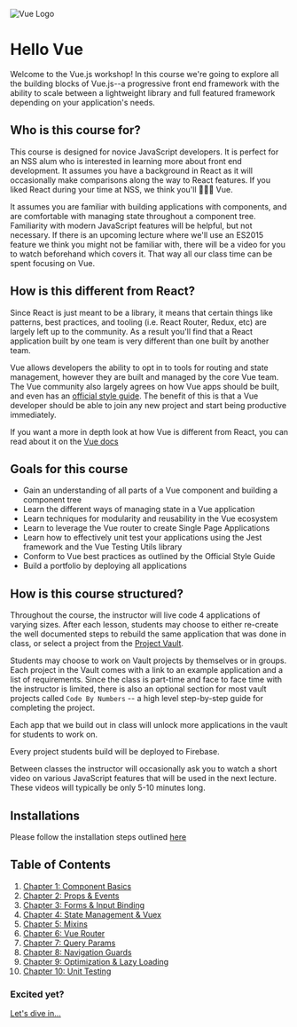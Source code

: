 ![Vue Logo](./images/vue-green-background.png)

# Hello Vue

Welcome to the Vue.js workshop! In this course we're going to explore all the building blocks of Vue.js--a progressive front end framework with the ability to scale between a lightweight library and full featured framework depending on your application's needs.

## Who is this course for?

This course is designed for novice JavaScript developers. It is perfect for an NSS alum who is interested in learning more about front end development. It assumes you have a background in React as it will occasionally make comparisons along the way to React features. If you liked React during your time at NSS, we think you'll 💚💚💚 Vue.

It assumes you are familiar with building applications with components, and are comfortable with managing state throughout a component tree. Familiarity with modern JavaScript features will be helpful, but not necessary. If there is an upcoming lecture where we'll use an ES2015 feature we think you might not be familiar with, there will be a video for you to watch beforehand which covers it. That way all our class time can be spent focusing on Vue.

## How is this different from React?

Since React is just meant to be a library, it means that certain things like patterns, best practices, and tooling (i.e. React Router, Redux, etc) are largely left up to the community. As a result you'll find that a React application built by one team is very different than one built by another team.

Vue allows developers the ability to opt in to tools for routing and state management, however they are built and managed by the core Vue team. The Vue community also largely agrees on how Vue apps should be built, and even has an [official style guide](https://vuejs.org/v2/style-guide/). The benefit of this is that a Vue developer should be able to join any new project and start being productive immediately.

If you want a more in depth look at how Vue is different from React, you can read about it on the [Vue docs](https://vuejs.org/v2/guide/comparison.html)

## Goals for this course

- Gain an understanding of all parts of a Vue component and building a component tree
- Learn the different ways of managing state in a Vue application
- Learn techniques for modularity and reusability in the Vue ecosystem
- Learn to leverage the Vue router to create Single Page Applications
- Learn how to effectively unit test your applications using the Jest framework and the Vue Testing Utils library
- Conform to Vue best practices as outlined by the Official Style Guide
- Build a portfolio by deploying all applications

## How is this course structured?

Throughout the course, the instructor will live code 4 applications of varying sizes. After each lesson, students may choose to either re-create the well documented steps to rebuild the same application that was done in class, or select a project from the [Project Vault](./project-vault/README.md).

Students may choose to work on Vault projects by themselves or in groups. Each project in the Vault comes with a link to an example application and a list of requirements. Since the class is part-time and face to face time with the instructor is limited, there is also an optional section for most vault projects called `Code By Numbers` -- a high level step-by-step guide for completing the project.

Each app that we build out in class will unlock more applications in the vault for students to work on.

Every project students build will be deployed to Firebase.

Between classes the instructor will occasionally ask you to watch a short video on various JavaScript features that will be used in the next lecture. These videos will typically be only 5-10 minutes long.

## Installations

Please follow the installation steps outlined [here](./chapters/Installs.md)

## Table of Contents

1. [Chapter 1: Component Basics](/chapters/Session_1.md)
1. [Chapter 2: Props & Events](/chapters/Session_2.md)
1. [Chapter 3: Forms & Input Binding](/chapters/Session_3.md)
1. [Chapter 4: State Management & Vuex](/chapters/Session_4.md)
1. [Chapter 5: Mixins](/chapters/Session_5.md)
1. [Chapter 6: Vue Router](/chapters/Session_6.md)
1. [Chapter 7: Query Params](/chapters/Session_7.md)
1. [Chapter 8: Navigation Guards](/chapters/Session_8.md)
1. [Chapter 9: Optimization & Lazy Loading](/chapters/Session_9.md)
1. [Chapter 10: Unit Testing](/chapters/Session_10.md)

### Excited yet?

[Let's dive in...](./chapters/Session_1.md)
